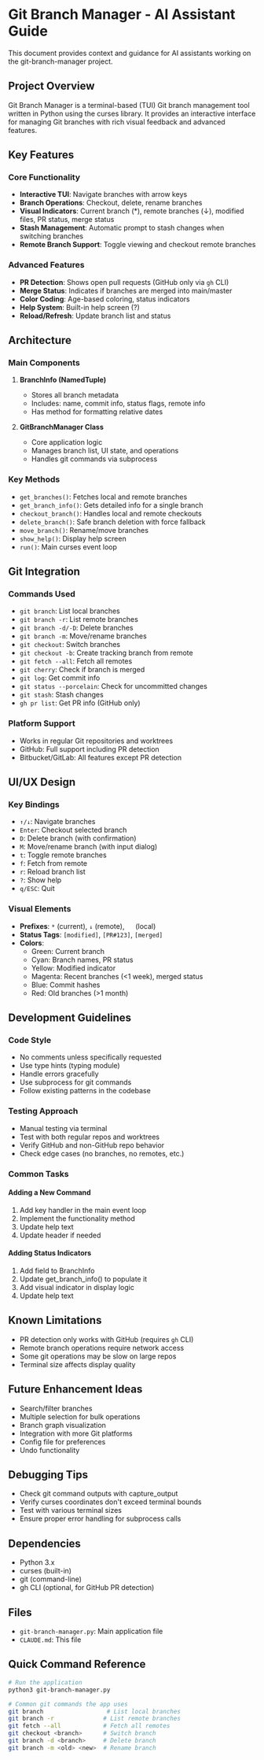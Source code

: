 # Git Branch Manager - AI Assistant Guide

This document provides context and guidance for AI assistants working on the git-branch-manager project.

## Project Overview

Git Branch Manager is a terminal-based (TUI) Git branch management tool written in Python using the curses library. It provides an interactive interface for managing Git branches with rich visual feedback and advanced features.

## Key Features

### Core Functionality
- **Interactive TUI**: Navigate branches with arrow keys
- **Branch Operations**: Checkout, delete, rename branches
- **Visual Indicators**: Current branch (*), remote branches (↓), modified files, PR status, merge status
- **Stash Management**: Automatic prompt to stash changes when switching branches
- **Remote Branch Support**: Toggle viewing and checkout remote branches

### Advanced Features
- **PR Detection**: Shows open pull requests (GitHub only via `gh` CLI)
- **Merge Status**: Indicates if branches are merged into main/master
- **Color Coding**: Age-based coloring, status indicators
- **Help System**: Built-in help screen (?)
- **Reload/Refresh**: Update branch list and status

## Architecture

### Main Components

1. **BranchInfo (NamedTuple)**
   - Stores all branch metadata
   - Includes: name, commit info, status flags, remote info
   - Has method for formatting relative dates

2. **GitBranchManager Class**
   - Core application logic
   - Manages branch list, UI state, and operations
   - Handles git commands via subprocess

### Key Methods
- `get_branches()`: Fetches local and remote branches
- `get_branch_info()`: Gets detailed info for a single branch
- `checkout_branch()`: Handles local and remote checkouts
- `delete_branch()`: Safe branch deletion with force fallback
- `move_branch()`: Rename/move branches
- `show_help()`: Display help screen
- `run()`: Main curses event loop

## Git Integration

### Commands Used
- `git branch`: List local branches
- `git branch -r`: List remote branches
- `git branch -d/-D`: Delete branches
- `git branch -m`: Move/rename branches
- `git checkout`: Switch branches
- `git checkout -b`: Create tracking branch from remote
- `git fetch --all`: Fetch all remotes
- `git cherry`: Check if branch is merged
- `git log`: Get commit info
- `git status --porcelain`: Check for uncommitted changes
- `git stash`: Stash changes
- `gh pr list`: Get PR info (GitHub only)

### Platform Support
- Works in regular Git repositories and worktrees
- GitHub: Full support including PR detection
- Bitbucket/GitLab: All features except PR detection

## UI/UX Design

### Key Bindings
- `↑/↓`: Navigate branches
- `Enter`: Checkout selected branch
- `D`: Delete branch (with confirmation)
- `M`: Move/rename branch (with input dialog)
- `t`: Toggle remote branches
- `f`: Fetch from remote
- `r`: Reload branch list
- `?`: Show help
- `q/ESC`: Quit

### Visual Elements
- **Prefixes**: `*` (current), `↓` (remote), `  ` (local)
- **Status Tags**: `[modified]`, `[PR#123]`, `[merged]`
- **Colors**: 
  - Green: Current branch
  - Cyan: Branch names, PR status
  - Yellow: Modified indicator
  - Magenta: Recent branches (<1 week), merged status
  - Blue: Commit hashes
  - Red: Old branches (>1 month)

## Development Guidelines

### Code Style
- No comments unless specifically requested
- Use type hints (typing module)
- Handle errors gracefully
- Use subprocess for git commands
- Follow existing patterns in the codebase

### Testing Approach
- Manual testing via terminal
- Test with both regular repos and worktrees
- Verify GitHub and non-GitHub repo behavior
- Check edge cases (no branches, no remotes, etc.)

### Common Tasks

#### Adding a New Command
1. Add key handler in the main event loop
2. Implement the functionality method
3. Update help text
4. Update header if needed

#### Adding Status Indicators
1. Add field to BranchInfo
2. Update get_branch_info() to populate it
3. Add visual indicator in display logic
4. Update help text

## Known Limitations
- PR detection only works with GitHub (requires `gh` CLI)
- Remote branch operations require network access
- Some git operations may be slow on large repos
- Terminal size affects display quality

## Future Enhancement Ideas
- Search/filter branches
- Multiple selection for bulk operations
- Branch graph visualization
- Integration with more Git platforms
- Config file for preferences
- Undo functionality

## Debugging Tips
- Check git command outputs with capture_output
- Verify curses coordinates don't exceed terminal bounds
- Test with various terminal sizes
- Ensure proper error handling for subprocess calls

## Dependencies
- Python 3.x
- curses (built-in)
- git (command-line)
- gh CLI (optional, for GitHub PR detection)

## Files
- `git-branch-manager.py`: Main application file
- `CLAUDE.md`: This file

## Quick Command Reference

```bash
# Run the application
python3 git-branch-manager.py

# Common git commands the app uses
git branch                  # List local branches
git branch -r              # List remote branches
git fetch --all            # Fetch all remotes
git checkout <branch>      # Switch branch
git branch -d <branch>     # Delete branch
git branch -m <old> <new>  # Rename branch
```